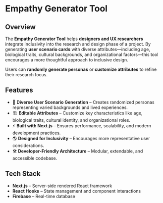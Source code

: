 # Empathy Generator Tool

## Overview

The **Empathy Generator Tool** helps **designers and UX researchers** integrate inclusivity into the research and design phase of a project. By generating **user scenario cards** with diverse attributes—including age, biological traits, cultural backgrounds, and organizational factors—this tool encourages a more thoughtful approach to inclusive design.

Users can **randomly generate personas** or **customize attributes** to refine their research focus.

## Features

- 🎲 **Diverse User Scenario Generation** – Creates randomized personas representing varied backgrounds and lived experiences.
- 🏗 **Editable Attributes** – Customize key characteristics like age, biological traits, cultural identity, and organizational roles.
- ⚡ **Built with Next.js** – Ensures performance, scalability, and modern development practices.
- 🌎 **Designed for Inclusivity** – Encourages more representative user considerations.
- 🛠 **Developer-Friendly Architecture** – Modular, extendable, and accessible codebase.

## Tech Stack

- **Next.js** – Server-side rendered React framework
- **React Hooks** – State management and component interactions
- **Firebase** – Real-time database
